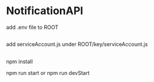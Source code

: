 # NotificationAPI

add .env file to ROOT
##

add serviceAccount.js under ROOT/key/serviceAccount.js
##

npm install 

npm run start
or
npm run devStart
